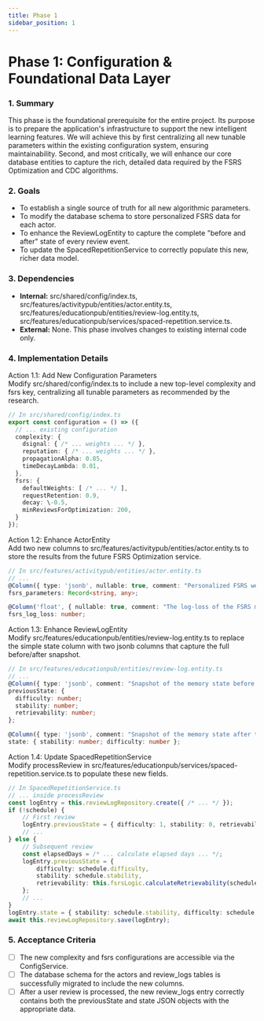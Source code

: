 ```yaml
---
title: Phase 1
sidebar_position: 1
---
```


# **Phase 1: Configuration & Foundational Data Layer**

### **1\. Summary**

This phase is the foundational prerequisite for the entire project. Its purpose is to prepare the application's infrastructure to support the new intelligent learning features. We will achieve this by first centralizing all new tunable parameters within the existing configuration system, ensuring maintainability. Second, and most critically, we will enhance our core database entities to capture the rich, detailed data required by the FSRS Optimization and CDC algorithms.

### **2\. Goals**

* To establish a single source of truth for all new algorithmic parameters.  
* To modify the database schema to store personalized FSRS data for each actor.  
* To enhance the ReviewLogEntity to capture the complete "before and after" state of every review event.  
* To update the SpacedRepetitionService to correctly populate this new, richer data model.

### **3\. Dependencies**

* **Internal:** src/shared/config/index.ts, src/features/activitypub/entities/actor.entity.ts, src/features/educationpub/entities/review-log.entity.ts, src/features/educationpub/services/spaced-repetition.service.ts.  
* **External:** None. This phase involves changes to existing internal code only.

### **4\. Implementation Details**

Action 1.1: Add New Configuration Parameters  
Modify src/shared/config/index.ts to include a new top-level complexity and fsrs key, centralizing all tunable parameters as recommended by the research.  

```typescript
// In src/shared/config/index.ts  
export const configuration = () => ({  
  // ... existing configuration  
  complexity: {  
    dsignal: { /* ... weights ... */ },  
    reputation: { /* ... weights ... */ },  
    propagationAlpha: 0.85,  
    timeDecayLambda: 0.01,  
  },  
  fsrs: {  
    defaultWeights: [ /* ... */ ],  
    requestRetention: 0.9,  
    decay: \-0.5,  
    minReviewsForOptimization: 200,  
  }  
});
```

Action 1.2: Enhance ActorEntity  
Add two new columns to src/features/activitypub/entities/actor.entity.ts to store the results from the future FSRS Optimization service.  
```typescript
// In src/features/activitypub/entities/actor.entity.ts  
// ...  
@Column({ type: 'jsonb', nullable: true, comment: "Personalized FSRS weights (w0-w16) for this actor." })  
fsrs_parameters: Record<string, any>;

@Column('float', { nullable: true, comment: "The log-loss of the FSRS model fit, indicating review consistency." })  
fsrs_log_loss: number;
```

Action 1.3: Enhance ReviewLogEntity  
Modify src/features/educationpub/entities/review-log.entity.ts to replace the simple state column with two jsonb columns that capture the full before/after snapshot.  
```typescript
// In src/features/educationpub/entities/review-log.entity.ts  
// ...  
@Column({ type: 'jsonb', comment: "Snapshot of the memory state before the review." })  
previousState: {  
  difficulty: number;  
  stability: number;  
  retrievability: number;  
};

@Column({ type: 'jsonb', comment: "Snapshot of the memory state after the review." })  
state: { stability: number; difficulty: number };
```

Action 1.4: Update SpacedRepetitionService  
Modify processReview in src/features/educationpub/services/spaced-repetition.service.ts to populate these new fields.  
```typescript
// In SpacedRepetitionService.ts  
// ... inside processReview  
const logEntry = this.reviewLogRepository.create({ /* ... */ });  
if (!schedule) {  
    // First review  
    logEntry.previousState = { difficulty: 1, stability: 0, retrievability: 1 };  
    // ...  
} else {  
    // Subsequent review  
    const elapsedDays = /* ... calculate elapsed days ... */;  
    logEntry.previousState = {  
        difficulty: schedule.difficulty,  
        stability: schedule.stability,  
        retrievability: this.fsrsLogic.calculateRetrievability(schedule.stability, elapsedDays)  
    };  
    // ...  
}  
logEntry.state = { stability: schedule.stability, difficulty: schedule.difficulty };  
await this.reviewLogRepository.save(logEntry);
```

### **5\. Acceptance Criteria**

* [ ] The new complexity and fsrs configurations are accessible via the ConfigService.  
* [ ] The database schema for the actors and review_logs tables is successfully migrated to include the new columns.  
* [ ] After a user review is processed, the new review_logs entry correctly contains both the previousState and state JSON objects with the appropriate data.